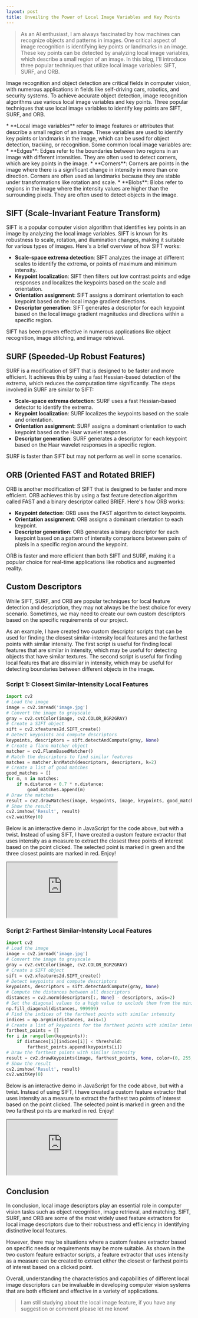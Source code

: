 ```yaml
---
layout: post
title: Unveiling the Power of Local Image Variables and Key Points
---
```


> As an AI enthusiast, I am always fascinated by how machines can recognize objects and patterns in images. One critical aspect of image recognition is identifying key points or landmarks in an image. These key points can be detected by analyzing local image variables, which describe a small region of an image. In this blog, I'll introduce three popular techniques that utilize local image variables: SIFT, SURF, and ORB.

Image recognition and object detection are critical fields in computer vision, with numerous applications in fields like self-driving cars, robotics, and security systems. To achieve accurate object detection, image recognition algorithms use various local image variables and key points. Three popular techniques that use local image variables to identify key points are SIFT, SURF, and ORB.

<definition>
* **Local image variables** refer to image features or attributes that describe a small region of an image. These variables are used to identify key points or landmarks in the image, which can be used for object detection, tracking, or recognition. Some common local image variables are:
</definition>
* **Edges**: Edges refer to the boundaries between two regions in an image with different intensities. They are often used to detect corners, which are key points in the image.
* **Corners**: Corners are points in the image where there is a significant change in intensity in more than one direction. Corners are often used as landmarks because they are stable under transformations like rotation and scale.
* **Blobs**: Blobs refer to regions in the image where the intensity values are higher than the surrounding pixels. They are often used to detect objects in the image.

## SIFT (Scale-Invariant Feature Transform)

SIFT is a popular computer vision algorithm that identifies key points in an image by analyzing the local image variables. SIFT is known for its robustness to scale, rotation, and illumination changes, making it suitable for various types of images. Here's a brief overview of how SIFT works:

* **Scale-space extrema detection**: SIFT analyzes the image at different scales to identify the extrema, or points of maximum and minimum intensity.
* **Keypoint localization**: SIFT then filters out low contrast points and edge responses and localizes the keypoints based on the scale and orientation.
* **Orientation assignment**: SIFT assigns a dominant orientation to each keypoint based on the local image gradient directions.
* **Descriptor generation**: SIFT generates a descriptor for each keypoint based on the local image gradient magnitudes and directions within a specific region.

SIFT has been proven effective in numerous applications like object recognition, image stitching, and image retrieval.

## SURF (Speeded-Up Robust Features)
SURF is a modification of SIFT that is designed to be faster and more efficient. It achieves this by using a fast Hessian-based detection of the extrema, which reduces the computation time significantly. The steps involved in SURF are similar to SIFT:

* **Scale-space extrema detection**: SURF uses a fast Hessian-based detector to identify the extrema.
* **Keypoint localization**: SURF localizes the keypoints based on the scale and orientation.
* **Orientation assignment**: SURF assigns a dominant orientation to each keypoint based on the Haar wavelet response.
* **Descriptor generation**: SURF generates a descriptor for each keypoint based on the Haar wavelet responses in a specific region.

SURF is faster than SIFT but may not perform as well in some scenarios.

## ORB (Oriented FAST and Rotated BRIEF)
ORB is another modification of SIFT that is designed to be faster and more efficient. ORB achieves this by using a fast feature detection algorithm called FAST and a binary descriptor called BRIEF. Here's how ORB works:

* **Keypoint detection**: ORB uses the FAST algorithm to detect keypoints.
* **Orientation assignment**: ORB assigns a dominant orientation to each keypoint.
* **Descriptor generation**: ORB generates a binary descriptor for each keypoint based on a pattern of intensity comparisons between pairs of pixels in a specific region around the keypoint.

ORB is faster and more efficient than both SIFT and SURF, making it a popular choice for real-time applications like robotics and augmented reality.

## Custom Descriptors
While SIFT, SURF, and ORB are popular techniques for local feature detection and description, they may not always be the best choice for every scenario. Sometimes, we may need to create our own custom descriptors based on the specific requirements of our project.

As an example, I have created two custom descriptor scripts that can be used for finding the closest similar-intensity local features and the farthest points with similar intensity. The first script is useful for finding local features that are similar in intensity, which may be useful for detecting objects that have similar textures. The second script is useful for finding local features that are dissimilar in intensity, which may be useful for detecting boundaries between different objects in the image.

### <blue>Script 1: Closest Similar-Intensity Local Features</blue>
```python
import cv2
# Load the image
image = cv2.imread('image.jpg')
# Convert the image to grayscale
gray = cv2.cvtColor(image, cv2.COLOR_BGR2GRAY)
# Create a SIFT object
sift = cv2.xfeatures2d.SIFT_create()
# Detect keypoints and compute descriptors
keypoints, descriptors = sift.detectAndCompute(gray, None)
# Create a flann matcher object
matcher = cv2.FlannBasedMatcher()
# Match the descriptors to find similar features
matches = matcher.knnMatch(descriptors, descriptors, k=2)
# Create a list of good matches
good_matches = []
for m, n in matches:
    if m.distance < 0.7 * n.distance:
        good_matches.append(m)
# Draw the matches
result = cv2.drawMatches(image, keypoints, image, keypoints, good_matches, None)
# Show the result
cv2.imshow('Result', result)
cv2.waitKey(0)
```
Below is an interactive demo in JavaScript for the code above, but with a twist. Instead of using SIFT, I have created a custom feature extractor that uses intensity as a measure to extract the closest three points of interest based on the point clicked. The <green>selected point is marked in green</green> and <red>the three closest points are marked in red</red>. Enjoy!
<iframe src="https://preview.p5js.org/rohny00/embed/UczBsAA5C"></iframe>

### <blue>Script 2: Farthest Similar-Intensity Local Features</blue>
```python
import cv2
# Load the image
image = cv2.imread('image.jpg')
# Convert the image to grayscale
gray = cv2.cvtColor(image, cv2.COLOR_BGR2GRAY)
# Create a SIFT object
sift = cv2.xfeatures2d.SIFT_create()
# Detect keypoints and compute descriptors
keypoints, descriptors = sift.detectAndCompute(gray, None)
# Compute the distances between all descriptors
distances = cv2.norm(descriptors[:, None] - descriptors, axis=2)
# Set the diagonal values to a high value to exclude them from the minimum
np.fill_diagonal(distances, 999999)
# Find the indices of the farthest points with similar intensity
indices = np.argmin(distances, axis=1)
# Create a list of keypoints for the farthest points with similar intensity
farthest_points = []
for i in range(len(keypoints)):
    if distances[i][indices[i]] < threshold:
        farthest_points.append(keypoints[i])
# Draw the farthest points with similar intensity
result = cv2.drawKeypoints(image, farthest_points, None, color=(0, 255, 0), flags=0)
# Show the result
cv2.imshow('Result', result)
cv2.waitKey(0)
```
Below is an interactive demo in JavaScript for the code above, but with a twist. Instead of using SIFT, I have created a custom feature extractor that uses intensity as a measure to extract the farthest two points of interest based on the point clicked. The <green>selected point is marked in green</green> and <red>the two farthest points are marked in red</red>. Enjoy!
<iframe src="https://preview.p5js.org/rohny00/embed/_gPWnkzAi"></iframe>

## Conclusion

In conclusion, local image descriptors play an essential role in computer vision tasks such as object recognition, image retrieval, and matching. SIFT, SURF, and ORB are some of the most widely used feature extractors for local image descriptors due to their robustness and efficiency in identifying distinctive local features.

However, there may be situations where a custom feature extractor based on specific needs or requirements may be more suitable. As shown in the two custom feature extractor scripts, a feature extractor that uses intensity as a measure can be created to extract either the closest or farthest points of interest based on a clicked point.

Overall, understanding the characteristics and capabilities of different local image descriptors can be invaluable in developing computer vision systems that are both efficient and effective in a variety of applications.

<div id="disqus_thread"></div>
<script>
var disqus_config = function () {
this.page.url = "{{ page.url | absolute_url }}";
this.page.identifier = "{{ page.url | absolute_url }}";
};
(function() { // DON'T EDIT BELOW THIS LINE
var d = document, s = d.createElement('script');
s.src = 'https://reedn.disqus.com/embed.js';
s.setAttribute('data-timestamp', +new Date());
(d.head || d.body).appendChild(s);
})();
</script>
	
> I am still studying about the local image feature, if you have any suggestion  or comment please let me know!
